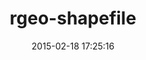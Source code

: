 ---
layout: post
title:  "rgeo-shapefile"
repo:   "rgeo/rgeo-shapefile"
date:   2015-02-18 17:25:16
gemurl: http://virtuoso.rubyforge.org/rgeo-shapefile
---
